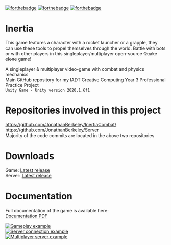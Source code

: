 [![forthebadge](https://forthebadge.com/images/badges/made-with-c-sharp.svg)](https://forthebadge.com)
[![forthebadge](https://forthebadge.com/images/badges/ages-12.svg)](https://forthebadge.com)
[![forthebadge](https://forthebadge.com/images/badges/uses-badges.svg)](https://forthebadge.com)

# Inertia
This game features a character with a rocket launcher or a grapple, they can use these tools to propel themselves through the world. Battle with bots or with other players in this singleplayer/multiplayer open-source ~~Quake clone~~ game!    

A singleplayer & multiplayer video-game with combat and physics mechanics    
Main GitHub repository for my IADT Creative Computing Year 3 Professional Practice Project    
```Unity Game - Unity version 2020.1.6f1```

# Repositories involved in this project
https://github.com/JonathanBerkeley/InertiaCombat/    
https://github.com/JonathanBerkeley/Server    
Majority of the code commits are located in the above two repositories    

# Downloads
Game:
[Latest release](https://github.com/JonathanBerkeley/Inertia/releases/tag/1.4.5)    
Server:
[Latest release](https://github.com/JonathanBerkeley/Server/releases/tag/1.0.8)

# Documentation
Full documentation of the game is available here:    
[Documentation PDF](https://github.com/JonathanBerkeley/Inertia/blob/master/Inertia.pdf)    

[![Gameplay example](https://i.imgur.com/vwpBIco.png)](https://imgur.com/a/VoL2X6u)    
[![Server connection example](https://i.imgur.com/kYFpIwu.png)](https://imgur.com/a/VoL2X6u)    
[![Multiplayer server example](https://i.imgur.com/X4DZMPL.png)](https://imgur.com/a/VoL2X6u)    
